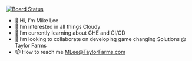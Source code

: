 [![Board Status](https://dev.azure.com/mlee0996/661e18d6-fac7-4d2a-bc7c-52a20153b490/e1042332-b1bc-42f5-a439-a28de93bfd32/_apis/work/boardbadge/b24b20c5-c972-4e10-b1be-89276f355e3b)](https://dev.azure.com/mlee0996/661e18d6-fac7-4d2a-bc7c-52a20153b490/_boards/board/t/e1042332-b1bc-42f5-a439-a28de93bfd32/Microsoft.RequirementCategory)
- 👋 Hi, I’m Mike Lee
- 👀 I’m interested in all things Cloudy
- 🌱 I’m currently learning about GHE and CI/CD
- 💞️ I’m looking to collaborate on developing game changing Solutions @ Taylor Farms
- 📫 How to reach me MLee@TaylorFarms.com
<!---
mlee-tf/mlee-tf is a ✨ special ✨ repository because its `README.md` (this file) appears on your GitHub profile.
You can click the Preview link to take a look at your changes.
--->
